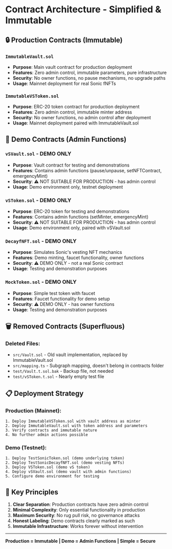 # Contract Architecture - Simplified & Immutable

## 🔒 **Production Contracts (Immutable)**

### `ImmutableVault.sol`
- **Purpose**: Main vault contract for production deployment
- **Features**: Zero admin control, immutable parameters, pure infrastructure
- **Security**: No owner functions, no pause mechanisms, no upgrade paths
- **Usage**: Mainnet deployment for real Sonic fNFTs

### `ImmutableVSToken.sol`
- **Purpose**: ERC-20 token contract for production deployment  
- **Features**: Zero admin control, immutable minter address
- **Security**: No owner functions, no admin control after deployment
- **Usage**: Mainnet deployment paired with ImmutableVault.sol

## 🧪 **Demo Contracts (Admin Functions)**

### `vSVault.sol` - DEMO ONLY
- **Purpose**: Vault contract for testing and demonstrations
- **Features**: Contains admin functions (pause/unpause, setNFTContract, emergencyMint)
- **Security**: ⚠️ NOT SUITABLE FOR PRODUCTION - has admin control
- **Usage**: Demo environment only, testnet deployment

### `vSToken.sol` - DEMO ONLY  
- **Purpose**: ERC-20 token for testing and demonstrations
- **Features**: Contains admin functions (setMinter, emergencyMint)
- **Security**: ⚠️ NOT SUITABLE FOR PRODUCTION - has admin control
- **Usage**: Demo environment only, paired with vSVault.sol

### `DecayfNFT.sol` - DEMO ONLY
- **Purpose**: Simulates Sonic's vesting NFT mechanics
- **Features**: Demo minting, faucet functionality, owner functions
- **Security**: ⚠️ DEMO ONLY - not a real Sonic contract
- **Usage**: Testing and demonstration purposes

### `MockToken.sol` - DEMO ONLY
- **Purpose**: Simple test token with faucet
- **Features**: Faucet functionality for demo setup
- **Security**: ⚠️ DEMO ONLY - has owner functions
- **Usage**: Testing and demonstration purposes

## 🗑️ **Removed Contracts (Superfluous)**

### Deleted Files:
- `src/Vault.sol` - Old vault implementation, replaced by ImmutableVault.sol
- `src/mapping.ts` - Subgraph mapping, doesn't belong in contracts folder
- `test/Vault.t.sol.bak` - Backup file, not needed
- `test/vSToken.t.sol` - Nearly empty test file

## 📋 **Deployment Strategy**

### Production (Mainnet):
```
1. Deploy ImmutableVSToken.sol with vault address as minter
2. Deploy ImmutableVault.sol with token address and parameters
3. Verify contracts and immutable nature
4. No further admin actions possible
```

### Demo (Testnet):
```
1. Deploy TestSonicToken.sol (demo underlying token)
2. Deploy TestSonicDecayfNFT.sol (demo vesting NFTs)
3. Deploy VSToken.sol (demo vS token)
4. Deploy vSVault.sol (demo vault with admin functions)
5. Configure demo environment for testing
```

## 🔑 **Key Principles**

1. **Clear Separation**: Production contracts have zero admin control
2. **Minimal Complexity**: Only essential functionality in production
3. **Maximum Security**: No rug pull risk, no governance attacks
4. **Honest Labeling**: Demo contracts clearly marked as such
5. **Immutable Infrastructure**: Works forever without intervention

---

**Production = Immutable | Demo = Admin Functions | Simple = Secure** 